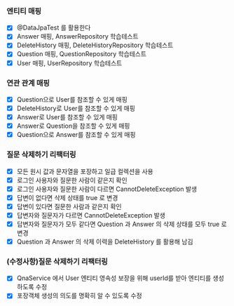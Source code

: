 ### 엔티티 매핑
* [x] @DataJpaTest 를 활용한다
* [x] Answer 매핑, AnswerRepository 학습테스트
* [x] DeleteHistory 매핑, DeleteHistoryRepository 학습테스트
* [x] Question 매핑, QuestionRepository 학습테스트
* [x] User 매핑, UserRepository 학습테스트

### 연관 관계 매핑
* [x] Question으로 User를 참조할 수 있게 매핑
* [x] DeleteHistory로 User를 참조할 수 있게 매핑
* [x] Answer로 User를 참조할 수 있게 매핑
* [x] Answer로 Question을 참조할 수 있게 매핑
* [x] Question으로 Answer를 참조할 수 있게 매핑

### 질문 삭제하기 리팩터링
* [x] 모든 원시 값과 문자열을 포장하고 일급 컬렉션을 사용
* [x] 로그인 사용자와 질문한 사람이 같은지 확인
* [x] 로그인 사용자와 질문한 사람이 다르면 CannotDeleteException 발생
* [x] 답변이 없다면 삭제 상태를 true 로 변경
* [x] 답변이 있다면 질문한 사람과 같은지 확인
* [x] 답변자와 질문자가 다르면 CannotDeleteException 발생
* [x] 답변자와 질문자가 모두 같다면 Question 과  Answer 의 삭제 상태를 모두 true 로 변경
* [x] Question 과 Answer 의 삭제 이력을 DeleteHistory 를 활용해 남김
### (수정사항)질문 삭제하기 리팩터링
* [x] QnaService 에서 User 엔티티 영속성 보장을 위해 userId를 받아 엔티티를 생성하도록 수정
* [x] 포장객체 생성의 의도를 명확히 알 수 있도록 수정
